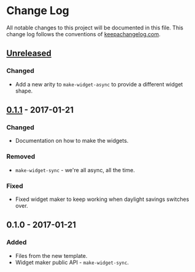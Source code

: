 # Change Log
All notable changes to this project will be documented in this file. This change log follows the conventions of [keepachangelog.com](http://keepachangelog.com/).

## [Unreleased][unreleased]
### Changed
- Add a new arity to `make-widget-async` to provide a different widget shape.

## [0.1.1] - 2017-01-21
### Changed
- Documentation on how to make the widgets.

### Removed
- `make-widget-sync` - we're all async, all the time.

### Fixed
- Fixed widget maker to keep working when daylight savings switches over.

## 0.1.0 - 2017-01-21
### Added
- Files from the new template.
- Widget maker public API - `make-widget-sync`.

[unreleased]: https://github.com/your-name/clojure-spec-meetup-talk/compare/0.1.1...HEAD
[0.1.1]: https://github.com/your-name/clojure-spec-meetup-talk/compare/0.1.0...0.1.1
